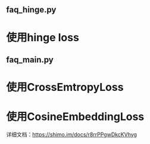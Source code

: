 ## faq_hinge.py
# 使用hinge loss

## faq_main.py
# 使用CrossEmtropyLoss
# 使用CosineEmbeddingLoss

详细文档：https://shimo.im/docs/r8rrPPgwDkcKVhyg
